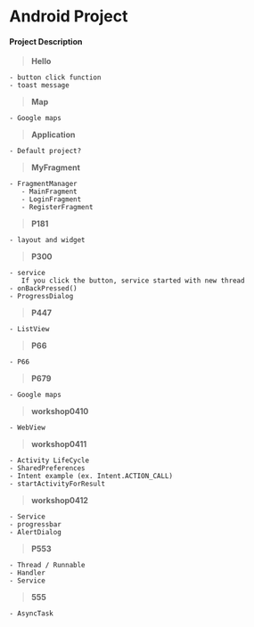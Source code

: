 # Android Project


#### <i class="icon-folder-open"></i> Project Description 

> **Hello**

    - button click function 
    - toast message
   
> **Map** 	        

    - Google maps


> **Application**

    - Default project? 

> **MyFragment**
  
    - FragmentManager
       - MainFragment 
       - LoginFragment 
       - RegisterFragment

> **P181**
  
    - layout and widget
  
> **P300**
    
    - service  
       If you click the button, service started with new thread
    - onBackPressed()
    - ProgressDialog
    
> **P447**	  

    - ListView

> **P66**
  
    - P66

> **P679**

    - Google maps

> **workshop0410**	
  
    - WebView

> **workshop0411**

    - Activity LifeCycle 
    - SharedPreferences  
    - Intent example (ex. Intent.ACTION_CALL)
    - startActivityForResult  

> **workshop0412**   

    - Service
    - progressbar
    - AlertDialog
    
> **P553**   

    - Thread / Runnable
    - Handler
    - Service

> **555**   

    - AsyncTask
